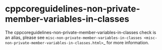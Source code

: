 cppcoreguidelines-non-private-member-variables-in-classes
=========================================================

The cppcoreguidelines-non-private-member-variables-in-classes check is
an alias, please see
`misc-non-private-member-variables-in-classes <misc-non-private-member-variables-in-classes.html>`\_
for more information.
